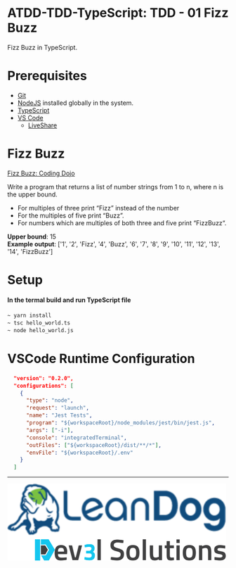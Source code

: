 # ATDD-TDD-TypeScript: TDD - 01 Fizz Buzz

Fizz Buzz in TypeScript.

# Prerequisites

- [Git](https://github.com/)
- [NodeJS](https://nodejs.org/en/download/) installed globally in the system.
- [TypeScript](https://www.typescriptlang.org/)
- [VS Code](https://code.visualstudio.com/)
  - [LiveShare](https://code.visualstudio.com/learn/collaboration/live-share)

# Fizz Buzz

[Fizz Buzz: Coding Dojo](http://codingdojo.org/kata/FizzBuzz)

Write a program that returns a list of number strings from 1 to n, where n is the upper bound.

- For multiples of three print “Fizz” instead of the number
- For the multiples of five print “Buzz”.
- For numbers which are multiples of both three and five print “FizzBuzz“.

**Upper bound**: 15 <br/>
**Example output**: ['1', '2', 'Fizz', '4', 'Buzz', '6', '7', '8', '9', '10', '11', '12', '13', '14', 'FizzBuzz']

# Setup

#### In the termal build and run TypeScript file

```bash
~ yarn install
~ tsc hello_world.ts
~ node hello_world.js
```

# VSCode Runtime Configuration

```json
  "version": "0.2.0",
  "configurations": [
    {
      "type": "node",
      "request": "launch",
      "name": "Jest Tests",
      "program": "${workspaceRoot}/node_modules/jest/bin/jest.js",
      "args": ["-i"],
      "console": "integratedTerminal",
      "outFiles": ["${workspaceRoot}/dist/**/*"],
      "envFile": "${workspaceRoot}/.env"
    }
  ]
```

---

![](/assets/dev3l-solutions-logo-lean-dog.png)
